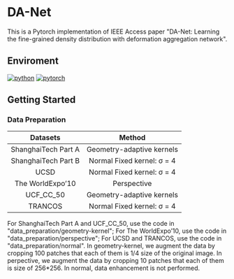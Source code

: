 # DA-Net
This is a Pytorch implementation of IEEE Access paper "DA-Net: Learning the fine-grained density distribution with deformation aggregation network". 

<!-- ![](https://github.com/BigTeacher-xyx/DA-Net/blob/master/pictures/whole.gif) -->
## Enviroment
[![python](https://img.shields.io/badge/python-2.7.12-brightgreen.svg)]()
[![pytorch](https://img.shields.io/badge/pytorch-0.3.1-blue.svg)]()

## Getting Started
### Data Preparation
| Datasets | Method | 
| :----:   | :----: |
| ShanghaiTech Part A | Geometry-adaptive kernels |
| ShanghaiTech Part B | Normal Fixed kernel: σ = 4|
|    UCSD   | Normal Fixed kernel: σ = 4|
|    The WorldExpo’10 | Perspective |
|    UCF_CC_50 | Geometry-adaptive kernels| 
|    TRANCOS   | Normal Fixed kernel: σ = 4 |

For ShanghaiTech Part A and UCF_CC_50, use the code in "data_preparation/geometry-kernel"; For The WorldExpo’10, use the code in "data_preparation/perspective"; For UCSD and TRANCOS, use the code in "data_preparation/normal". In geometry-kernel, we augment the data by cropping 100 patches that each of them is 1/4 size of the original image. In perpective, we augment the data by cropping 10 patches that each of them is size of 256*256. In normal, data enhancement is not performed.


